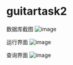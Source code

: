 # guitartask2



数据库截图
![image](http://o7q6guhd5.bkt.clouddn.com/%E6%95%B0%E6%8D%AE%E5%BA%93%E6%88%AA%E5%9B%BE.PNG)

运行界面
![image](http://o7q6guhd5.bkt.clouddn.com/xitongtask1%281%29.PNG)

查询界面
![image](http://o7q6guhd5.bkt.clouddn.com/%E6%9F%A5%E8%AF%A2%E7%95%8C%E9%9D%A2.PNG)
